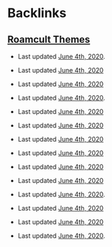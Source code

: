 
# Backlinks
## [Roamcult Themes](<Roamcult Themes.md>)
- Last updated [June 4th, 2020](<June 4th, 2020.md>).

- Last updated [June 4th, 2020](<June 4th, 2020.md>)

- Last updated [June 4th, 2020](<June 4th, 2020.md>)

- Last updated [June 4th, 2020](<June 4th, 2020.md>).

- Last updated [June 4th, 2020](<June 4th, 2020.md>)

- Last updated [June 4th, 2020](<June 4th, 2020.md>)

- Last updated [June 4th, 2020](<June 4th, 2020.md>)

- Last updated [June 4th, 2020](<June 4th, 2020.md>)

- Last updated [June 4th, 2020](<June 4th, 2020.md>)

- Last updated [June 4th, 2020](<June 4th, 2020.md>)

- Last updated [June 4th, 2020](<June 4th, 2020.md>).

- Last updated [June 4th, 2020](<June 4th, 2020.md>)

- Last updated [June 4th, 2020](<June 4th, 2020.md>)

- Last updated [June 4th, 2020](<June 4th, 2020.md>).

